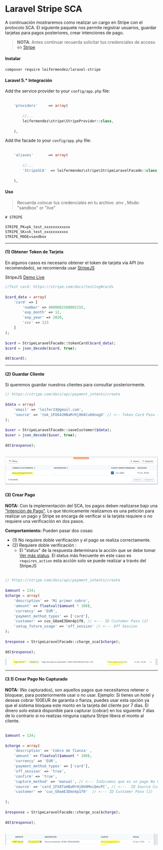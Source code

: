 # Laravel Stripe SCA

A continuación mostraremos como realizar un cargo en Stripe con el protocolo SCA. El siguiente paquete nos permite registrar usuarios, guardar tarjetas para pagos posteriores, crear intenciones de pago.

> __NOTA__: Antes continuar recuerda solicitar tus credenciales de acceso en [Stripe](https://stripe.com)

#### Instalar

`composer require leifermendez/laravel-stripe`

#### Laravel 5.* Integración

Add the service provider to your `config/app.php` file:

```php

    'providers'     => array(

        //...
        leifermendez\stripe\StripeProvider::class,

    ),

```

Add the facade to your `config/app.php` file:

```php

    'aliases'       => array(

        //...
        'StripeSCA'  => leifermendez\stripe\StripeLaravelFacade::class,

    ),

```

#### Uso

> Recuerda colocar tus credenciales en tu archivo .env
>, Mode: "sandbox" or "live"

```
# STRIPE

STRIPE_PK=pk_test_xxxxxxxxxxxx
STRIPE_SK=sk_test_xxxxxxxxxxx
STRIPE_MODE=sandbox
```

---
#### (1) Obtener Token de Tarjeta

En algunos casos es necesario obtener el token de tarjeta vía 
API (no recomendado), se recomienda usar [StripeJS](https://stripe.com/docs/stripe-js/reference)

StripeJS [Demo Live](https://codepen.io/leifermendez/pen/GRRyLBg)
```php
//Test card: https://stripe.com/docs/testing#cards

$card_data = array(
    'card' => [
        'number' => 4000002500003155,
        'exp_month' => 12,
        'exp_year' => 2020,
        'cvc' => 123
    ]
);

$card = StripeLaravelFacade::tokenCard($card_data);
$card = json_decode($card, true);

dd($card);

```
---
#### (2) Guardar Cliente

Si queremos guardar nuestros clientes para consultar posteriormente.

```php
// https://stripe.com/docs/api/payment_intents/create

$data = array(
    'email' => 'leifer33@gmail.com',
    'source' => 'tok_1FOO42HBaMrHjOH4Cu0dnogU' // <-- Token Card Paso (1)
);

$user = StripeLaravelFacade::saveCustomer($data);
$user = json_decode($user, true);

dd($response);

```

![Cliente](https://github.com/leifermendez/laravel-stripe/blob/master/resources/preview_2.png?raw=true)
---

#### (3) Crear Pago

__NOTA:__ Con la implementación del SCA, los pagos deben realizarse bajo una ["Intención de Pago"](https://stripe.com/docs/api/payment_intents).
 Lo que técnicamente realizamos es una petición para realizar un pago y Stripe se encarga de verificar si la tarjeta requiere o no requiere una verificación en dos pasos.

__Comportamiento:__
Pueden pasar dos cosas:
- (1) No requiere doble verificación y el pago se realiza correctamente.
- (2) Requiere doble verificación :
    - El "status" de la respuesta determinara la acción que se debe tomar [Ver más status](https://stripe.com/docs/api/payment_intents/object#payment_intent_object-status). El status más frecuente en este caso es `requires_action` esta acción solo se puede realizar
      a través del StripeJS

```php

// https://stripe.com/docs/api/payment_intents/create

$amount = 134;
$charge = array(
    'description' => 'Mi primer cobro',
    'amount' => floatval($amount * 100),
    'currency' => 'EUR',
    'payment_method_types' => ['card'],
    'customer' => cus_G0amE3Dmn4p1f0, // <--- ID Customer Paso (2)
    'setup_future_usage' => 'off_session' // <--- Off Session
);

$response = StripeLaravelFacade::charge_sca($charge);

dd($response);

```

![Pago](https://github.com/leifermendez/laravel-stripe/blob/master/resources/preview_3.png?raw=true)

---
#### (3.1) Crear Pago No Capturado

__NOTA:__ (No capturados), son aquellos pagos que necesitamos retener o bloquear, para posteriormente
usar o no usar.
Ejemplo: Si tienes un hotel y deseas cobrar 100EUR de garantía o fianza, puedes usar esta opción ya que el sistema
bloquea este monto en la tarjeta del cliente por 7 días.
El dinero solo estará disponible para capturar (cobrar) en los siguiente 7 días de lo contrario si no realizas ninguna captura
Stripe libera el monto al cliente.


```php

$amount = 134;

$charge = array(
    'description' => 'Cobro de fianza' ,
    'amount' => floatval($amount * 100),
    'currency' => 'EUR',
    'payment_method_types' => ['card'],
    'off_session' => 'true',
    'confirm' => 'true',
    'capture_method' => 'manual', // <--- Indicamos que es un pago No Capturado
    'source' => 'card_1FX8TaHBaMrHjOH4MeiQmvPC', // <---  ID Source Customer Paso (2)
    'customer' => 'cus_G0amE3Dmn4p1f0'  // <--- ID Customer Paso (2)

);

$response = StripeLaravelFacade::charge_sca($charge);

dd($response);

```

![No_capturado](https://github.com/leifermendez/laravel-stripe/blob/master/resources/preview_4.png?raw=true)
---